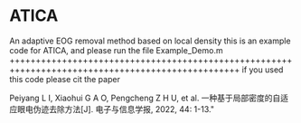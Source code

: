 # ATICA
An adaptive EOG removal method based on local density
this is an example code for ATICA, and please run the file Example_Demo.m
++++++++++++++++++++++++++++++++++++++++++++++++++++++++++++++++++++++++++++++++++++++++++++++++++
if you used this code please cit the paper

Peiyang L I, Xiaohui G A O, Pengcheng Z H U, et al. 一种基于局部密度的自适应眼电伪迹去除方法[J]. 电子与信息学报, 2022, 44: 1-13."
